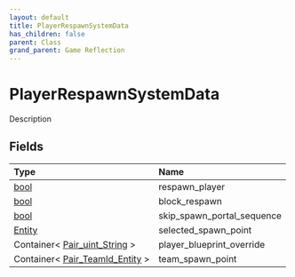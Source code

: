 ```yaml
---
layout: default
title: PlayerRespawnSystemData
has_children: false
parent: Class
grand_parent: Game Reflection
---
```

# PlayerRespawnSystemData
Description 

## Fields

| Type | Name |
|:----------|:--------------|
| [bool](/riftbreaker-wiki/docs/game-reflection/components/bool/) | respawn_player |
| [bool](/riftbreaker-wiki/docs/game-reflection/components/bool/) | block_respawn |
| [bool](/riftbreaker-wiki/docs/game-reflection/components/bool/) | skip_spawn_portal_sequence |
| [Entity](/riftbreaker-wiki/docs/game-reflection/classes/entity/) | selected_spawn_point |
| Container< [Pair_uint_String](/riftbreaker-wiki/docs/game-reflection/classes/pair_uint__string/) > | player_blueprint_override |
| Container< [Pair_TeamId_Entity](/riftbreaker-wiki/docs/game-reflection/classes/pair__team_id__entity/) > | team_spawn_point |

